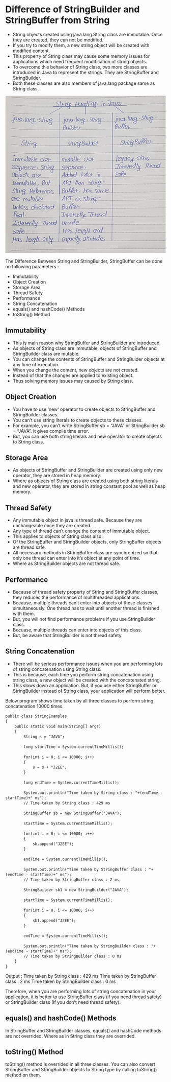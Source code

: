 # Difference of StringBuilder and StringBuffer from String

- String objects created using java.lang.String class are immutable. Once they are created, they can not be modified. 
- If you try to modify them, a new string object will be created with modified content. 
- This property of String class may cause some memory issues for applications which need frequent modification of string objects. 
- To overcome this behavior of String class, two more classes are introduced in Java to represent the strings. They are StringBuffer and StringBuilder. 
- Both these classes are also members of  java.lang package same as String class.

![alt text](image-1.png)

The Difference Between String and StringBuilder, StringBuffer can be done on following parameters : 

- Immutability
- Object Creation
- Storage Area
- Thread Safety
- Performance
- String Concatenation
- equals() and hashCode() Methods
- toString() Method

## Immutability 

- This is main reason why StringBuffer and StringBuilder are introduced. 
- As objects of String class are immutable, objects of StringBuffer and StringBuilder class are mutable. 
- You can change the contents of StringBuffer and StringBuider objects at any time of execution. 
- When you change the content, new objects are not created. 
- Instead of that the changes are applied to existing object. 
- Thus solving memory issues may caused by String class.


## Object Creation

- You have to use ‘new‘ operator to create objects to StringBuffer and StringBuilder classes. 
- You can’t use string literals to create objects to these classes. 
- For example, you can’t write StringBuffer sb = “JAVA” or StringBuilder sb = “JAVA”. It gives compile time error. 
- But, you can use both string literals and new operator to create objects to String class.

## Storage Area

- As objects of StringBuffer and StringBuilder are created using only new operator, they are stored in heap memory. 
- Where as objects of String class are created using both string literals and new operator, they are stored in string constant pool as well as heap memory.

## Thread Safety

- Any immutable object in java is thread safe. Because they are unchangeable once they are created. 
- Any type of thread can’t change the content of immutable object. 
- This applies to objects of String class also. 
- Of the StringBuffer and StringBuilder objects, only StringBuffer objects are thread safe. 
- All necessary methods in StringBuffer class are synchronized so that only one thread can enter into it’s object at any point of time. 
- Where as StringBuilder objects are not thread safe.

## Performance 

- Because of thread safety property of String and StringBuffer classes, they reduces the performance of multithreaded applications. 
- Because, multiple threads can’t enter into objects of these classes simultaneously. One thread has to wait until another thread is finished with them. 
- But, you will not find performance problems if you use StringBuilder class. 
- Becuase, multiple threads can enter into objects of this class. 
- But, be aware that StringBuilder is not thread safety.

## String Concatenation

- There will be serious performance issues when you are performing lots of string concatenation using String class. 
- This is because, each time you perform string concatenation using string class, a new object will be created with the concatenated string. 
- This slows down an application. But, if you use either StringBuffer or StringBuilder instead of String class, your application will perform better. 

Below program shows time taken by all three classes to perform string concatenation 10000 times.
```
public class StringExamples
{
    public static void main(String[] args)
    {
        String s = "JAVA";
         
        long startTime = System.currentTimeMillis();
         
        for(int i = 0; i <= 10000; i++)
        {
            s = s + "J2EE";
        }
         
        long endTime = System.currentTimeMillis();
         
        System.out.println("Time taken by String class : "+(endTime - startTime)+" ms");
        // Time taken by String class : 429 ms

        StringBuffer sb = new StringBuffer("JAVA");
         
        startTime = System.currentTimeMillis();
         
        for(int i = 0; i <= 10000; i++)
        {
            sb.append("J2EE");
        }
         
        endTime = System.currentTimeMillis();
         
        System.out.println("Time taken by StringBuffer class : "+(endTime - startTime)+" ms");
        // Time taken by StringBuffer class : 2 ms

        StringBuilder sb1 = new StringBuilder("JAVA");
         
        startTime = System.currentTimeMillis();
         
        for(int i = 0; i <= 10000; i++)
        {
            sb1.append("J2EE");
        }
         
        endTime = System.currentTimeMillis();
         
        System.out.println("Time taken by StringBuilder class : "+(endTime - startTime)+" ms");
        // Time taken by StringBuilder class : 0 ms
    }
}
```
Output :
Time taken by String class : 429 ms
Time taken by StringBuffer class : 2 ms
Time taken by StringBuilder class : 0 ms

Therefore, when you are performing lots of string concatenation in your application, it is better to use StringBuffer class (if you need thread safety) or StringBuilder class (If you don’t need thread safety).

## equals() and hashCode() Methods 

In StringBuffer and StringBuilder classes, equals() and hashCode methods are not overrided. Where as in String class they are overrided.

## toString() Method

toString() method is overrided in all three classes. You can also convert StringBuffer and StringBuilder objects to String type by calling toString() method on them.

